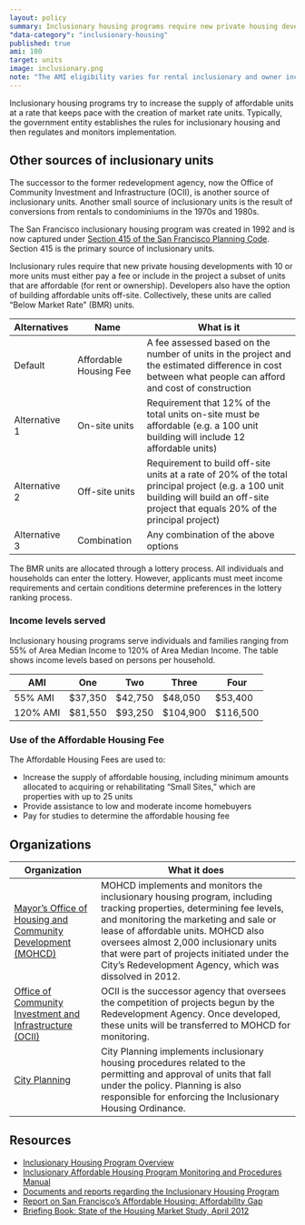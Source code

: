 ```yaml
---
layout: policy
summary: Inclusionary housing programs require new private housing developments to “include” affordable units or pay a fee.
"data-category": "inclusionary-housing"
published: true
ami: 100
target: units
image: inclusionary.png
note: "The AMI eligibility varies for rental inclusionary and owner inclusionary. Owners are up to 100%, renters are eligible up to 60%."
---
```


Inclusionary housing programs try to increase the supply of affordable units at a rate that keeps pace with the creation of market rate units. Typically, the government entity establishes the rules for inclusionary housing and then regulates and monitors implementation.

<aside role="complementary" class="well">
<h1>Other sources of inclusionary units</h1>
<p>The successor to the former redevelopment agency, now the Office of Community Investment and Infrastructure (OCII), is another source of inclusionary units. Another small source of inclusionary units is the result of conversions from rentals to condominiums in the 1970s and 1980s.</p>
</aside>

The San Francisco inclusionary housing program was created in 1992 and is now captured under [Section 415 of the San Francisco Planning Code](http://www.amlegal.com/nxt/gateway.dll/California/planning/article4developmentimpactfeesandprojectr?f=templates$fn=default.htm$3.0$vid=amlegal:sanfrancisco_ca$anc=JD_415.5 "Section 415 of the San Francisco Planning Code"). Section 415 is the primary source of inclusionary units. 

Inclusionary rules require that new private housing developments with 10 or more units must either pay a fee or include in the project a subset of units that are affordable (for rent or ownership). Developers also have the option of building affordable units off-site. Collectively, these units are called “Below Market Rate” (BMR) units.

Alternatives | Name | What is it
-------------|------|------------
Default			 |Affordable Housing Fee | A fee assessed based on the number of units in the project and the estimated difference in cost between what people can afford and cost of construction
Alternative 1	| On-site units	| Requirement that 12% of the total units on-site must be affordable (e.g. a 100 unit building will include 12 affordable units)
Alternative 2 |	Off-site units | Requirement to build off-site units at a rate of 20% of the total principal project (e.g. a 100 unit building will build an off-site project that equals 20% of the principal project)
Alternative 3	| Combination	| Any combination of the above options

The BMR units are allocated through a lottery process. All individuals and households can enter the lottery. However, applicants must meet income requirements and certain conditions determine preferences in the lottery ranking process.

### Income levels served
Inclusionary housing programs serve individuals and families ranging from 55% of Area Median Income to 120% of Area Median Income. The table shows income levels based on persons per household.

AMI | One | Two | Three | Four
----|-----|-----|-------|------
55% AMI | $37,350| $42,750| $48,050| $53,400
120% AMI| $81,550| $93,250| $104,900| $116,500

### Use of the Affordable Housing Fee
The Affordable Housing Fees are used to:

- Increase the supply of affordable housing, including minimum amounts allocated to acquiring or rehabilitating “Small Sites,” which are properties with up to 25 units
- Provide assistance to low and moderate income homebuyers
- Pay for studies to determine the affordable housing fee

## Organizations
Organization | What it does
-------------|--------------
[Mayor’s Office of Housing and Community Development (MOHCD)](http://sf-moh.org/)	| MOHCD implements and monitors the inclusionary housing program, including tracking properties, determining fee levels, and monitoring the marketing and sale or lease of affordable units. MOHCD also oversees almost 2,000 inclusionary units that were part of projects initiated under the City’s Redevelopment Agency, which was dissolved in 2012.
[Office of Community Investment and Infrastructure (OCII)](http://www.sfredevelopment.org/) | OCII is the successor agency that oversees the competition of projects begun by the Redevelopment Agency. Once developed, these units will be transferred to MOHCD for monitoring. 
[City Planning](http://www.sf-planning.org/) |	City Planning implements inclusionary housing procedures related to the permitting and approval of units that fall under the policy. Planning is also responsible for enforcing the Inclusionary Housing Ordinance.

## Resources
- [Inclusionary Housing Program Overview](http://sf-moh.org/index.aspx?page=263)
- [Inclusionary Affordable Housing Program Monitoring and Procedures Manual](http://sf-moh.org/modules/showdocument.aspx?documentid=6983)
- [Documents and reports regarding the Inclusionary Housing Program](http://sf-moh.org/index.aspx?page=295)
- [Report on San Francisco’s Affordable Housing: Affordability Gap](http://sf-moh.org/modules/showdocument.aspx?documentid=7734)
- [Briefing Book: State of the Housing Market Study, April 2012](http://sf-moh.org/modules/showdocument.aspx?documentid=5818)